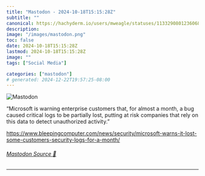 ```yaml
---
title: "Mastodon - 2024-10-18T15:15:28Z"
subtitle: ""
canonical: https://hachyderm.io/users/mweagle/statuses/113329080123606864
description:
image: "/images/mastodon.png"
toc: false
date: 2024-10-18T15:15:28Z
lastmod: 2024-10-18T15:15:28Z
image: ""
tags: ["Social Media"]

categories: ["mastodon"]
# generated: 2024-12-22T19:57:25-08:00
---
```

![Mastodon](/images/mastodon.png)

<p>“Microsoft is warning enterprise customers that, for almost a month, a bug caused critical logs to be partially lost, putting at risk companies that rely on this data to detect unauthorized activity.”</p><p><a href="https://www.bleepingcomputer.com/news/security/microsoft-warns-it-lost-some-customers-security-logs-for-a-month/" target="_blank" rel="nofollow noopener noreferrer" translate="no"><span class="invisible">https://www.</span><span class="ellipsis">bleepingcomputer.com/news/secu</span><span class="invisible">rity/microsoft-warns-it-lost-some-customers-security-logs-for-a-month/</span></a></p>


###### [Mastodon Source 🐘](https://hachyderm.io/@mweagle/113329080123606864)

___
